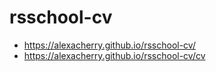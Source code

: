 # rsschool-cv
* https://alexacherry.github.io/rsschool-cv/
* https://alexacherry.github.io/rsschool-cv/cv